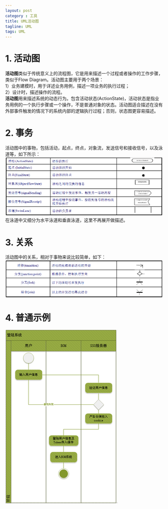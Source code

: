 ```yaml
---
layout: post
category : 工具
title: UML活动图
tagline: UML
tags: UML
---
```





# 1. 活动图

**活动图**类似于传统意义上的流程图，它是用来描述一个过程或者操作的工作步骤，类似于Flow Diagram。活动图主要用于两个场景：  
	1）业务建模时，用于详述业务用例，描述一项业务的执行过程；  
	2）设计时，描述操作的流程。   
**活动图**用来描述系统的动态行为。包含活动状态(ActionState)，活动状态是指业务用例的一个执行步骤或一个操作，不是普通对象的状态。活动图适合描述在没有外部事件触发的情况下的系统内部的逻辑执行过程；否则，状态图更容易描述。

# 2. 事务  
活动图中的事物，包括活动，起点，终点，对象流，发送信号和接收信号，以及泳道等，如下所示：  
![pic1](https://raw.githubusercontent.com/yaitza/yaitza.github.io/master/_posts/images/Tools/1-2017-05-13-UML-Activity.png)  
在泳道中又细分为水平泳道和垂直泳道，这里不再展开做描述。

# 3. 关系  
活动图中的关系，相对于事物来说比较简单，如下：  
![pic2](https://raw.githubusercontent.com/yaitza/yaitza.github.io/master/_posts/images/Tools/2-2017-05-13-UML-Activity.png)  

# 4. 普通示例   
![pic3](https://raw.githubusercontent.com/yaitza/yaitza.github.io/master/_posts/images/Tools/3-2017-05-13-UML-Activity.png)  

